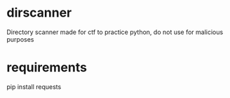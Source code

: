 # dirscanner

Directory scanner made for ctf to practice python, do not use for malicious purposes

# requirements

pip install requests
